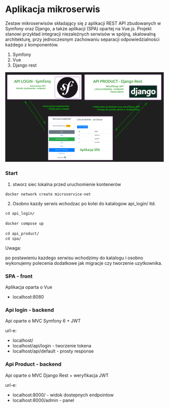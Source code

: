 # Aplikacja mikroserwis

Zestaw mikroserwisów składający się z aplikacji REST API zbudowanych w Symfony oraz Django, a także aplikacji (SPA) opartej na Vue.js. Projekt stanowi przykład integracji niezależnych serwisów w spójną, skalowalną architekturę, przy jednoczesnym zachowaniu separacji odpowiedzialności każdego z komponentów.

1. Symfony 
2. Vue
3. Django rest


![alt text](screen.png "Title")


### Start

1. stworz siec lokalna przed uruchomienie kontenerów

```
docker network create microservice-net
```

2. Osobno kazdy serwis wchodzac po kolei do katalogow api_login/ itd.

```
cd api_login/

docker compose up

cd api_product/
cd spa/ 
```

Uwaga: 

po postawieniu kazdego serwisu wchodzimy do katalogu i osobno wykonujemy polecenia dodatkowe
jak migracje czy tworzenie uzytkownika.

### SPA - front

Aplikacja oparta o Vue

* localhost:8080

### Api login - backend

Api oparte o MVC Symfony 6 + JWT

url-e:
* localhost/
* localhost/api/login - tworzenie tokena
* localhost/api/default - prosty response


### Api Product - backend

Api oparte o MVC Django Rest + weryfikacja JWT

url-e:
* localhost:8000/ - widok dostepnych endpointow
* localhost:8000/admin - panel 





